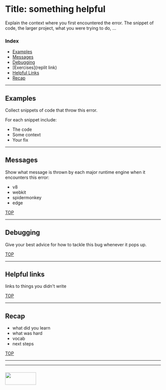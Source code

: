 # Title: something helpful

Explain the context where you first encountered the error.  The snippet of code, the larger project, what you were trying to do, ...

### Index
* [Examples](#Examples)
* [Messages](#messages)
* [Debugging](#debugging)
* [Exercises](replit link)
* [Helpful Links](#helpful-links)
* [Recap](#recap)

___  

## Examples

Collect snippets of code that throw this error. 

For each snippet include:
* The code
* Some context
* Your fix

___

## Messages

Show what message is thrown by each major runtime engine when it encounters this error:
* v8
* webkit
* spidermonkey
* edge

[TOP](#index)

___

## Debugging

Give your best advice for how to tackle this bug whenever it pops up.

[TOP](#index)

___

## Helpful links

links to things you didn't write

[TOP](#index)

___

## Recap

* what did you learn
* what was hard
* vocab
* next steps

[TOP](#index)

___
___
### <a href="http://elewa.education/blog" target="_blank"><img src="https://user-images.githubusercontent.com/18554853/34921062-506450ae-f97d-11e7-875f-6feeb26ad72d.png" width="100" height="40"/></a>